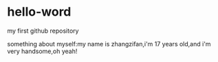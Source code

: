 # hello-word
my first github repository

something about myself:my name is zhangzifan,i'm 17 years old,and i'm very handsome,oh yeah!
